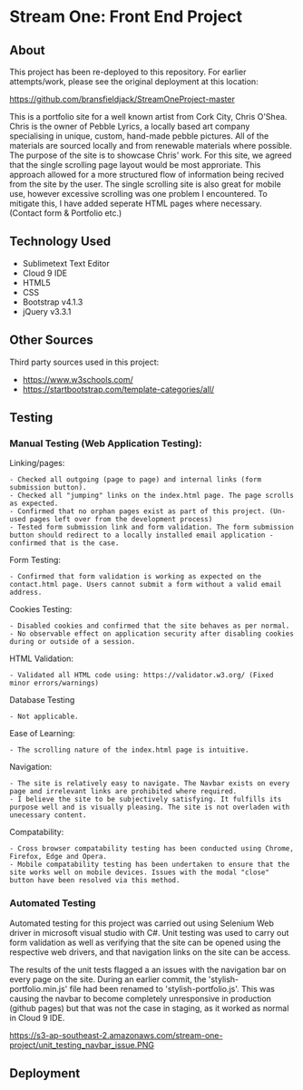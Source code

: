 # Stream One: Front End Project

## About

This project has been re-deployed to this repository. For earlier attempts/work, please see the original deployment at this location:

https://github.com/bransfieldjack/StreamOneProject-master

This is a portfolio site for a well known artist from Cork City, Chris O'Shea. Chris is the owner of Pebble Lyrics, a locally based art company specialising in unique, custom, hand-made pebble pictures. 
All of the materials are sourced locally and from renewable materials where possible. 
The purpose of the site is to showcase Chris' work. 
For this site, we agreed that the single scrolling page layout would be most approriate. 
This approach allowed for a more structured flow of information being recived from the site by the user. 
The single scrolling site is also great for mobile use, however excessive scrolling was one problem I encountered. 
To mitigate this, I have added seperate HTML pages where necessary. (Contact form & Portfolio etc.)

## Technology Used

 * Sublimetext Text Editor
 * Cloud 9 IDE
 * HTML5
 * CSS
 * Bootstrap v4.1.3
 * jQuery v3.3.1

## Other Sources

Third party sources used in this project:

 - https://www.w3schools.com/
 - https://startbootstrap.com/template-categories/all/

## Testing

### Manual Testing (Web Application Testing):

Linking/pages:

	- Checked all outgoing (page to page) and internal links (form submission button).
	- Checked all "jumping" links on the index.html page. The page scrolls as expected. 
	- Confirmed that no orphan pages exist as part of this project. (Un-used pages left over from the development process)
	- Tested form submission link and form validation. The form submission button should redirect to a locally installed email application - confirmed that is the case. 
	
Form Testing:

	- Confirmed that form validation is working as expected on the contact.html page. Users cannot submit a form without a valid email address. 
	
Cookies Testing:

	- Disabled cookies and confirmed that the site behaves as per normal. 
	- No observable effect on application security after disabling cookies during or outside of a session. 

HTML Validation:

	- Validated all HTML code using: https://validator.w3.org/ (Fixed minor errors/warnings)

Database Testing

	- Not applicable.

Ease of Learning:

	- The scrolling nature of the index.html page is intuitive. 

Navigation:

	- The site is relatively easy to navigate. The Navbar exists on every page and irrelevant links are prohibited where required. 
	- I believe the site to be subjectively satisfying. It fulfills its purpose well and is visually pleasing. The site is not overladen with unecessary content. 

Compatability:

	- Cross browser compatability testing has been conducted using Chrome, Firefox, Edge and Opera. 
	- Mobile compatability testing has been undertaken to ensure that the site works well on mobile devices. Issues with the modal "close" button have been resolved via this method. 

### Automated Testing

Automated testing for this project was carried out using Selenium Web driver in microsoft visual studio with C#. 
Unit testing was used to carry out form validation as well as verifying that the site can be opened using the respective web drivers, and that navigation links on the site can be access. 

The results of the unit tests flagged a an issues with the navigation bar on every page on the site. 
During an earlier commit, the 'stylish-portfolio.min.js' file had been renamed to 'stylish-portfolio.js'. 
This was causing the navbar to become completely unresponsive in production (github pages) but that was not the case in staging, as it worked as normal in Cloud 9 IDE. 

https://s3-ap-southeast-2.amazonaws.com/stream-one-project/unit_testing_navbar_issue.PNG

## Deployment

